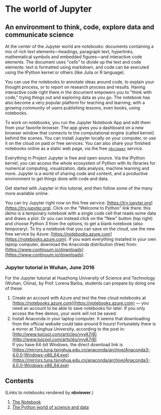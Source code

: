 # The world of Jupyter
## An environment to think, code, explore data and communicate science

At the center of the Jupyter world are *notebooks*: documents containing a mix of rich text elements—headings, paragraph text, hyperlinks, mathematical symbols and embedded figures—and interactive code elements. The document uses "cells" to divide up the text and code elements: text is formatted using markdown, and code can be executed using the IPython kernel or others (like Julia or R language).

You can use the notebooks to annotate ideas around code, to explain your thought process, or to report on research process and results. Having interactive code right there in the document empowers you to "think with code," trying things out and exploring data as you go. The notebook has also become a very popular platform for teaching and learning, with a growing community of users publishing lessons, even books, using notebooks.

To work on notebooks, you run the Jupyter Notebook App and edit them from your favorite browser. The app gives you a dashboard on a new browser window that connects to the computational engine (called kernel) behind the scenes. You can install Jupyter locally on your computer, or use it on the cloud on paid or free services. You can also share your finished notebooks online as a static web page, via the free [`nbviewer`](http://nbviewer.jupyter.org) service.

Everything in Project Jupyter is free and open source. Via the IPython kernel, you can access the whole ecosystem of Python with its libraries for numerical computing, visualization, data analysis, machine learning and more. Jupyter is a world of sharing code and content, and a productive environment to get things done with code and data.

Get started with Jupyter in this tutorial, and then follow some of the many more available online. 

You can try Jupyter right now on this free service: [https://try.jupyter.org](https://try.jupyter.org). Click on the "Welcome to Python" link there: this demo is a temporary notebook with a single code cell that reads some data and draws a plot. Or you can instead click on the "New" button (top right) and choose Python 3 from the options, to get a blank notebook (also temporary). To try a notebook that you can save on the cloud, use the new free service by Azure: [https://notebooks.azure.com](https://notebooks.azure.com). If you want everything installed in your own laptop computer, download the Anaconda distribution (free) from: [https://www.continuum.io/downloads](https://www.continuum.io/downloads)

### Jupyter tutorial in Wuhan, June 2016

For the Jupyter tutorial at Huazhong University of Science and Technology (Wuhan, China), by Prof. Lorena Barba, students can prepare by doing one of these:

1. Create an account with Azure and test the free cloud notebooks at [https://notebooks.azure.com](https://notebooks.azure.com) — you need an account to be able to save notebooks for later. If you only access the free demos, your work will not be saved.
2. Install Anaconda in your laptop computer. It seems that downloading from the official website could take around 6 hours! Fortunately there is a mirror at Tsinghua University, according to the post in: [http://www.tuicool.com/articles/vyyA7rB](http://www.tuicool.com/articles/vyyA7rB)  
If you have 64-bit Windows, the direct download link is [https://mirrors.tuna.tsinghua.edu.cn/anaconda/archive/Anaconda3-4.0.0-Windows-x86_64.exe](https://mirrors.tuna.tsinghua.edu.cn/anaconda/archive/Anaconda3-4.0.0-Windows-x86_64.exe) 

## Contents

(Links to notebooks rendered by **nbviewer**.)

1. [The Notebook](http://nbviewer.jupyter.org/github/barbagroup/jupyter-tutorial/blob/master/1--The%20Notebook.ipynb)
2. [The Python world of science and data](http://nbviewer.jupyter.org/github/barbagroup/jupyter-tutorial/blob/master/2--The%20Python%20world%20of%20science%20and%20data.ipynb)